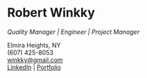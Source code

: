 # **Robert Winkky**

*Quality Manager | Engineer | Project Manager*

Elmira Heights, NY  
(607) 425-8053  
[winkky@gmail.com](mailto:winkky@gmail.com)  
[LinkedIn](https://www.linkedin.com/in/robertwinkky) | [Portfolio](https://yourportfolio.com)

